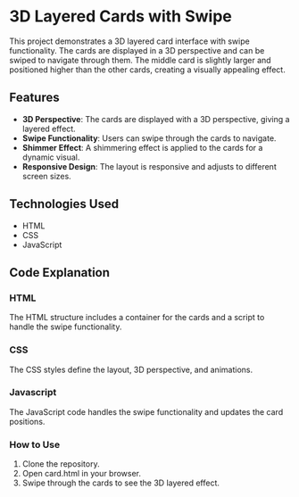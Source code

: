 # 3D Layered Cards with Swipe

This project demonstrates a 3D layered card interface with swipe functionality. The cards are displayed in a 3D perspective and can be swiped to navigate through them. The middle card is slightly larger and positioned higher than the other cards, creating a visually appealing effect.

## Features

- **3D Perspective**: The cards are displayed with a 3D perspective, giving a layered effect.
- **Swipe Functionality**: Users can swipe through the cards to navigate.
- **Shimmer Effect**: A shimmering effect is applied to the cards for a dynamic visual.
- **Responsive Design**: The layout is responsive and adjusts to different screen sizes.

## Technologies Used

- HTML
- CSS
- JavaScript

## Code Explanation

### HTML

The HTML structure includes a container for the cards and a script to handle the swipe functionality.


### CSS

The CSS styles define the layout, 3D perspective, and animations.


### Javascript

The JavaScript code handles the swipe functionality and updates the card positions.


### How to Use

1. Clone the repository.
2. Open card.html in your browser.
3. Swipe through the cards to see the 3D layered effect.